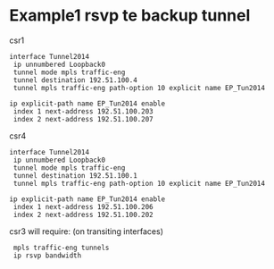# Example1 rsvp te backup tunnel


csr1

```
interface Tunnel2014
 ip unnumbered Loopback0
 tunnel mode mpls traffic-eng
 tunnel destination 192.51.100.4
 tunnel mpls traffic-eng path-option 10 explicit name EP_Tun2014

ip explicit-path name EP_Tun2014 enable
 index 1 next-address 192.51.100.203
 index 2 next-address 192.51.100.207
```

csr4


```
interface Tunnel2014
 ip unnumbered Loopback0
 tunnel mode mpls traffic-eng
 tunnel destination 192.51.100.1
 tunnel mpls traffic-eng path-option 10 explicit name EP_Tun2014

ip explicit-path name EP_Tun2014 enable
 index 1 next-address 192.51.100.206
 index 2 next-address 192.51.100.202
```

csr3 will require: (on transiting interfaces)

```
 mpls traffic-eng tunnels
 ip rsvp bandwidth
```
